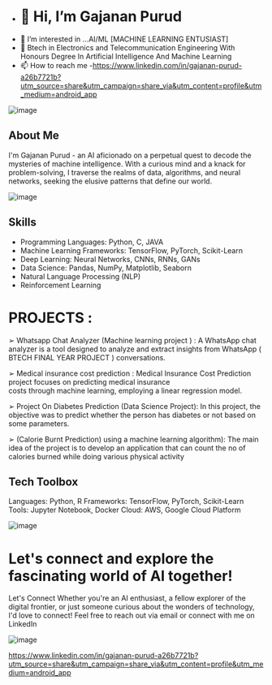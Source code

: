 - # 👋 Hi, I’m Gajanan Purud
- 👀 I’m interested in ...AI/ML [MACHINE LEARNING ENTUSIAST]
- 🌱 Btech in Electronics and Telecommunication Engineering With Honours Degree In Artificial Intelligence And 
Machine Learning
- 📫 How to reach me -https://www.linkedin.com/in/gajanan-purud-a26b7721b?utm_source=share&utm_campaign=share_via&utm_content=profile&utm_medium=android_app

![image](https://github.com/GAJANAN07/GAJANAN07/assets/107312610/908e41c5-b472-4753-8160-01cbc134464f)




## About Me
I'm Gajanan Purud - an AI aficionado on a perpetual quest to decode the mysteries of machine intelligence. With a curious mind and a knack for problem-solving, I traverse the realms of data, algorithms, and neural networks, seeking the elusive patterns that define our world.


![image](https://github.com/GAJANAN07/GAJANAN07/assets/107312610/b6d8db96-6b7e-4e68-88b5-b4a8cf6e6a3a)






## Skills
- Programming Languages: Python, C, JAVA
- Machine Learning Frameworks: TensorFlow, PyTorch, Scikit-Learn
- Deep Learning: Neural Networks, CNNs, RNNs, GANs
- Data Science: Pandas, NumPy, Matplotlib, Seaborn
- Natural Language Processing (NLP)
- Reinforcement Learning


# PROJECTS : 
 ➢ Whatsapp Chat Analyzer (Machine learning project ) : 
 A WhatsApp chat analyzer is a tool designed to analyze and extract insights from WhatsApp ( BTECH FINAL YEAR PROJECT ) 
 conversations. 
 
➢ Medical insurance cost prediction : 
 Medical Insurance Cost Prediction project focuses on predicting medical insurance  
 costs through machine learning, employing a linear regression model. 
 
➢ Project On Diabetes Prediction (Data Science Project): 
In this project, the objective was to predict whether the person has diabetes or not based on some parameters.

➢ (Calorie Burnt Prediction) using a machine learning algorithm): 
The main idea of the project is to develop an application that can count the no of calories burned while doing various physical activity


## Tech Toolbox
Languages: Python, R
Frameworks: TensorFlow, PyTorch, Scikit-Learn
Tools: Jupyter Notebook, Docker
Cloud: AWS, Google Cloud Platform

![image](https://github.com/GAJANAN07/GAJANAN07/assets/107312610/15822c33-0caa-4c14-895b-670daf31d4de)




# Let's connect and explore the fascinating world of AI together!
Let's Connect
Whether you're an AI enthusiast, a fellow explorer of the digital frontier, or just someone curious about the wonders of technology, I'd love to connect! Feel free to reach out via email or connect with me on LinkedIn



![image](https://github.com/GAJANAN07/GAJANAN07/assets/107312610/c34254c2-e153-473f-8463-25e587e48bd0)


https://www.linkedin.com/in/gajanan-purud-a26b7721b?utm_source=share&utm_campaign=share_via&utm_content=profile&utm_medium=android_app
<!---
GAJANAN07/GAJANAN07 is a ✨ special ✨ repository because its `README.md` (this file) appears on your GitHub profile.
You can click the Preview link to take a look at your changes.
--->
